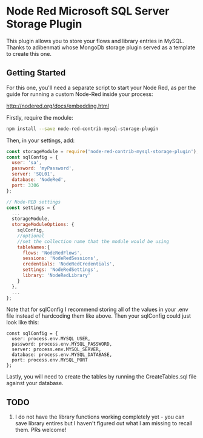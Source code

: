 Node Red Microsoft SQL Server Storage Plugin
============================================

This plugin allows you to store your flows and library entries in MySQL.  Thanks to adibenmati whose MongoDb storage plugin served as a template to create this one.

Getting Started
-----

For this one, you'll need a separate script to start your Node Red,
as per the guide for running a custom Node-Red inside your process:

http://nodered.org/docs/embedding.html

Firstly, require the module:

```bash
npm install --save node-red-contrib-mysql-storage-plugin
```

Then, in your settings, add:

```javascript
const storageModule = require('node-red-contrib-mysql-storage-plugin');
const sqlConfig = {
  user: 'sa',
  password: 'myPassword',
  server: 'SQL01',
  database: 'NodeRed',
  port: 3306
};

// Node-RED settings
const settings = {
  ...
  storageModule,
  storageModuleOptions: {
    sqlConfig,
    //optional
    //set the collection name that the module would be using
    tableNames:{
      flows: 'NodeRedFlows',
      sessions: 'NodeRedSessions',
      credentials: 'NodeRedCredentials',
      settings: 'NodeRedSettings',
      library: 'NodeRedLibrary'
    }
  },
  ...
};
```

Note that for sqlConfig I recommend storing all of the values in your .env file instead of hardcoding them like above.  Then your sqlConfig could just look like this:
```
const sqlConfig = {
  user: process.env.MYSQL_USER,
  password: process.env.MYSQL_PASSWORD,
  server: process.env.MYSQL_SERVER,
  database: process.env.MYSQL_DATABASE,
  port: process.env.MYSQL_PORT
};
```

Lastly, you will need to create the tables by running the CreateTables.sql file against your database.

TODO
-----
1. I do not have the library functions working completely yet - you can save library entires but I haven't figured out what I am missing to recall them.  PRs welcome!
